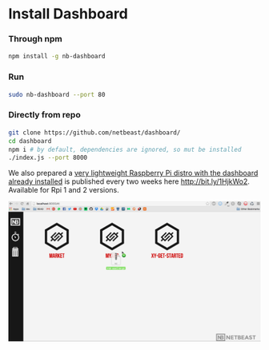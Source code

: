 # Install Dashboard

### Through npm
``` bash
npm install -g nb-dashboard
```

### Run
```bash
sudo nb-dashboard --port 80
```

### Directly from repo
```bash
git clone https://github.com/netbeast/dashboard/
cd dashboard
npm i # by default, dependencies are ignored, so mut be installed
./index.js --port 8000
```

We also prepared a <u>very lightweight Raspberry Pi distro with the dashboard already installed</u> is published every two weeks here http://bit.ly/1HjkWo2. Available for Rpi 1 and 2 versions.

![](general_demo.gif)